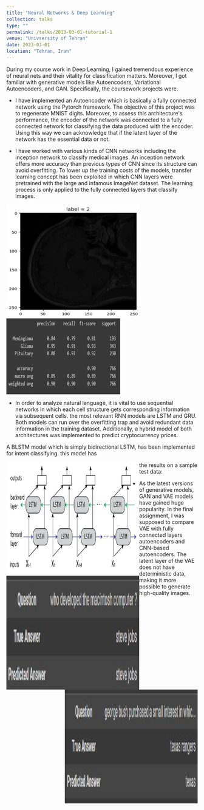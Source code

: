 ```yaml
---
title: "Neural Networks & Deep Learning"
collection: talks
type: ""
permalink: /talks/2013-03-01-tutorial-1
venue: "Univsersity of Tehran"
date: 2023-03-01
location: "Tehran, Iran"
---
```


During my course work in Deep Learning, I gained tremendous experience of neural nets and their vitality for classification matters. Moreover, I got familiar with generative models like Autoencoders, Variational Autoencoders, and GAN. Specifically, the coursework projects were.

* I have implemented an Autoencoder which is basically a fully connected network using the Pytorch framework. The objective of this project was to regenerate MNIST digits. Moreover, to assess this architecture's performance, the encoder of the network was connected to a fully connected network for classifying the data produced with the encoder. Using this way we can acknowledge that if the latent layer of the network has the essential data or not.

* I have worked with various kinds of CNN networks including the inception network to classify medical images. An inception network offers more accuracy than previous types of CNN since its structure can avoid overfitting. To lower up the training costs of the models, transfer learning concept has been exploited in which CNN layers were pretrained with the large and infamous ImageNet dataset. The learning process is only applied to the fully connected layers that classify images. 

<!-- <div align="left"> -->
  <!-- <img src="../images/photo.jpg" alt="drone" width="350" height="300"/> -->
<!-- </div> -->
<!--  -->
<!-- <div align="r"> -->
  <!-- <img src="../images/reults.jpg" alt="drone" width="350" height="300"/> -->
<!-- </div> -->


<img src="../images/photo.jpg" alt="CAD render of this patent" width="350" height="300" align="left">

<img src="../images/reults.jpg" alt="CAD render of this patent" width="300" height="200" align="center">

* In order to analyze natural language, it is vital to use sequential networks in which each cell structure gets corresponding information via subsequent cells. the most relevant RNN models are LSTM and GRU. Both models can run over the overfitting trap and avoid redundant data information in the training dataset. Additionally, a hybrid model of both architectures was implemented to predict cryptocurrency prices.

A BLSTM model which is simply bidirectional LSTM, has been implemented for intent classifying. this model has 

<img src="../images/intent.jpg" alt="CAD render of this patent" width="350" height="300" align="left">

the results on a sample test data:

<img src="../images/intent_1.jpg" alt="CAD render of this patent" width="350" height="300" align="left">
<img src="../images/intent_2.jpg" alt="CAD render of this patent" width="350" height="300" align="right">


* As the latest versions of generative models, GAN and VAE models have gained huge popularity. In the final assignment, I was supposed to compare VAE with fully connected layers autoencoders and CNN-based autoencoders. The latent layer of the VAE does not have deterministic data, making it more possible to generate high-quality images.